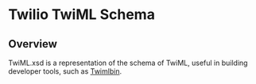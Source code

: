 # Twilio TwiML Schema

## Overview

TwiML.xsd is a representation of the schema of TwiML, useful in building developer tools, such as [Twimlbin][twimlbin].

[twimlbin]: http://twimlbin.com
